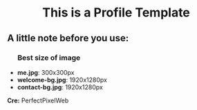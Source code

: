 <h1 align="center">This is a Profile Template</h1>

<h2>A little note before you use:</h2>

<ul>
  <h3>Best size of image</h3>
  <li><b>me.jpg</b>: 300x300px</li>
  <li><b>welcome-bg.jpg</b>: 1920x1280px</li>
  <li><b>contact-bg.jpg</b>: 1920x1280px</li>
</ul>

<b>Cre:</b> PerfectPixelWeb
